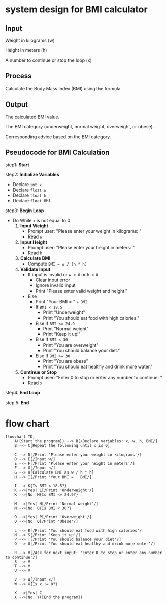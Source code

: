 # system design for BMI calculator
## Input
Weight in kilograms (w)

Height in meters (h)

A number to continue or stop the loop (x)
## Process
Calculate the Body Mass Index (BMI) using the formula
## Output
The calculated BMI value.

The BMI category (underweight, normal weight, overweight, or obese).

Corresponding advice based on the BMI category.

## Pseudocode for BMI Calculation

step1:  **Start**

step2:  **Initialize Variables**
   - Declare `int x`
   - Declare `float w`
   - Declare `float h`
   - Declare `float BMI`
     
step3: **Begin Loop**

   - Do While `x` is not equal to 0
     1. **Input Weight**
        - Prompt user: "Please enter your weight in kilograms: "
        - Read `w`
     2. **Input Height**
        - Prompt user: "Please enter your height in meters: "
        - Read `h`
     3. **Calculate BMI**
        - Compute `BMI = w / (h * h)`
     4. **Validate Input**
        - If input is invalid or `w < 0` or `h < 0`
          - Clear input error
          - Ignore invalid input
          - Print "Please enter valid weight and height."
        - Else
          - Print "Your BMI = " + `BMI`
          - If `BMI < 18.5`
            - Print "Underweight"
            - Print "You should eat food with high calories."
          - Else If `BMI <= 24.9`
            - Print "Normal weight"
            - Print "Keep it up!"
          - Else If `BMI < 30`
            - Print "You are overweight"
            - Print "You should balance your diet."
          - Else If `BMI >= 30`
            - Print "You are obese"
            - Print "You should eat healthy and drink more water."
     5. **Continue or Stop**
        - Prompt user: "Enter 0 to stop or enter any number to continue: "
        - Read `x`
        
step4: **End Loop**

step 5: **End**
# flow chart
```mermaid
flowchart TD;
    A([Start the program]) --> B[/Declare variables: x, w, h, BMI/]
    B --> C[Repeat the following until x is 0]
    
    C --> D[/Print 'Please enter your weight in kilograms'/]
    D --> E[/Input w/]
    E --> F[/Print 'Please enter your height in meters'/]
    F --> G[/Input h/]
    G --> H[Calculate BMI as w / h * h]
    H --> I[/Print 'Your BMI = ' BMI/]
    
    I --> K{Is BMI < 18.5?}
    K -->|Yes| L[/Print 'Underweight'/]
    K -->|No| M{Is BMI <= 24.9?}
    
    M -->|Yes| N[/Print 'Normal weight'/]
    M -->|No| O{Is BMI < 30?}
    
    O -->|Yes| P[/Print 'Overweight'/]
    O -->|No| Q[/Print 'Obese'/]
    
    L --> R[/Print 'You should eat food with high calories'/]
    N --> S[/Print 'Keep it up'/]
    P --> T[/Print 'You should balance your diet'/]
    Q --> U[/Print 'You should eat healthy and drink more water'/]
    
    R --> V[/Ask for next input: 'Enter 0 to stop or enter any number to continue'/]
    S --> V
    T --> V
    U --> V
    
    V --> W[/Input x/]
    W --> X{Is x != 0?}
    
    X -->|Yes| C
    X -->|No| Y([End the program])

```
